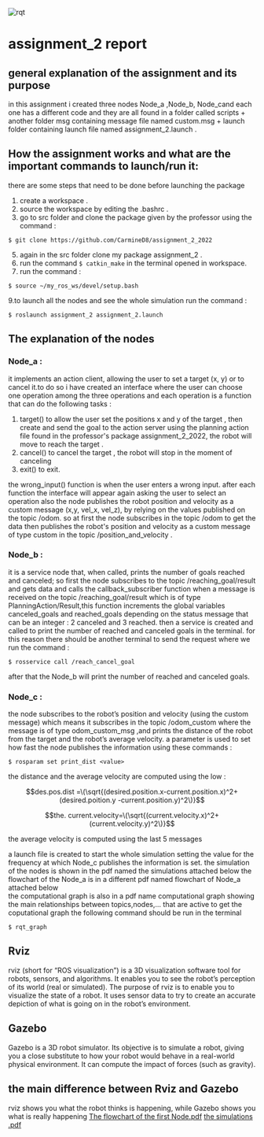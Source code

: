 ![rqt](https://user-images.githubusercontent.com/116979828/216663283-f0e682ba-4985-40c0-8bd0-a66da79496d9.PNG)

# assignment_2 report
## general explanation of the assignment and its purpose
in this assignment i created three nodes Node_a ,Node_b, Node_cand each one has a different code and they are all found in a folder called scripts + another folder msg containing message file named custom.msg + launch folder containing launch file named assignment_2.launch .
## How the assignment works and what are the important commands to launch/run it:

there are some steps that need to be done before launching the package 
1. create a workspace .
2. source the workspace by editing the .bashrc .
3. go to src folder and clone the package given by the professor using the command :
 
`$ git clone https://github.com/CarmineD8/assignment_2_2022 ` 

5. again in the src folder clone my package assignment_2 .
6. run the command `$ catkin_make` in the terminal opened in workspace.
7. run the command :  

`$ source ~/my_ros_ws/devel/setup.bash `

9.to launch all the nodes and see the whole simulation run the command :

`$ roslaunch assignment_2 assignment_2.launch`

## The explanation of the nodes
### Node_a :
it implements an action client, allowing the user to set a target (x, y) or to cancel it.to do so i have created an interface where the user can choose one operation among the three operations and each operation is a function that can do the following tasks :
1. target() to allow the user set the positions x and y of the target , then create and send the goal to the action server using the planning action file found in the professor's package assignment_2_2022, the robot will move to reach the target .
2. cancel() to cancel the target , the robot will stop in the moment of canceling
3. exit() to exit.
 
the wrong_input() function is when the user enters a wrong input.
after each function the interface will appear again asking the user to select an operation
also the node publishes the robot position and velocity as a custom message (x,y, vel_x, vel_z), by relying on the values
published on the topic /odom. so at first the node subscribes in the topic /odom to get the data then publishes the robot's position and velocity as a custom message of type custom in the topic /position_and_velocity .

### Node_b :
it is a service node that, when called, prints the number of goals reached and canceled; so first the node subscribes to the topic /reaching_goal/result and gets data and calls the callback_subscriber function when a message is received on the topic /reaching_goal/result which is of type PlanningAction/Result,this function increments the global variables canceled_goals and reached_goals depending on the status message that can be an integer : 2 canceled and 3 reached.
then a service is created and called to print the number of reached and canceled goals in the terminal.
for this reason there should be another terminal to send the request where we run the command :

`$ rosservice call /reach_cancel_goal`

after that the Node_b will print the number of reached and canceled goals.

### Node_c :  
the  node subscribes to the robot’s position and velocity (using the custom message)  which means it subscribes in the topic /odom_custom where the message is of type odom_custom_msg ,and prints the distance of the robot from the target and the robot’s average velocity. a parameter is used to set how fast the node publishes the information using these commands :

`$ rosparam set print_dist <value>`

the distance and the average velocity are computed using the low :

$$des.pos.dist =\(\sqrt{(desired.position.x-current.position.x)^2+(desired.poition.y -current.position.y)^2\)}$$ 

$$the. current.velocity=\(\sqrt{(current.velocity.x)^2+(current.velocity.y)^2\)}$$ 

the average velocity is computed using the last 5 messages

a launch file is created to start the whole simulation setting the value for the frequency at which Node_c publishes the information is set.
the simulation of the nodes is shown in the pdf named the simulations attached below
the flowchart of the Node_a is in a different pdf named flowchart of Node_a attached below  
the computational graph is also in a pdf name computational graph showing the main relationships between topics,nodes,... that are active 
to get the coputational graph the following command should be run in the terminal 

`$ rqt_graph`

## Rviz
rviz (short for “ROS visualization”) is a 3D visualization software tool for robots, sensors, and algorithms. It enables you to see the robot’s perception of its world (real or simulated).
The purpose of rviz is to enable you to visualize the state of a robot. It uses sensor data to try to create an accurate depiction of what is going on in the robot’s environment.

## Gazebo
Gazebo is a 3D robot simulator. Its objective is to simulate a robot, giving you a close substitute to how your robot would behave in a real-world physical environment. It can compute the impact of forces (such as gravity).

## the main difference between Rviz and Gazebo 
rviz shows you what the robot thinks is happening, while Gazebo shows you what is really happening
[The flowchart of the first Node.pdf](https://github.com/benkredda/assignment_2/files/10580600/The.flowchart.of.the.first.Node.pdf)
[the simulations .pdf](https://github.com/benkredda/assignment_2/files/10580601/the.simulations.pdf)

